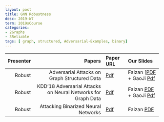 ```yaml
---
layout: post
title: GNN Robustness  
desc: 2019-W7
term: 2019sCourse
categories:
- 2Graphs
- 3Reliable
tags: [ graph, structured, Adversarial-Examples, binary]
---
```


| Presenter | Papers | Paper URL| Our Slides |
| -----: | -------------------------------------: | :----- | :----- |
| Robust | Adversarial Attacks on Graph Structured Data  | [Pdf](https://arxiv.org/abs/1806.02371) | Faizan [[PDF]({{site.baseurl}}/talks2019/19sCourse/20190222-Faizan-AdversarialAttacks.pdf)  + GaoJi [Pdf]({{site.baseurl}}/talks2019/19scribeNotes/20190315-GaoJi-AttackGraphStructure.pdf) | 
| Robust |   KDD’18 Adversarial Attacks on Neural Networks for Graph Data  | [Pdf](https://www.kdd.org/kdd2018/accepted-papers/view/adversarial-attacks-on-neural-networks-for-graph-data) | Faizan [PDF]({{site.baseurl}}/talks2019/19sCourse/20190314-Faizan-GraphAdv.pdf)  + GaoJi [Pdf]({{site.baseurl}}/talks2019/19scribeNotes/20190226-GaoJi-NETTACK.pdf)|
| Robust |   Attacking Binarized Neural Networks    | [Pdf](https://openreview.net/forum?id=HkTEFfZRb) | Faizan [PDF]({{site.baseurl}}/talks2019/19sCourse/20190426-Faizan-AttackingBinarized.pdf)  | 
